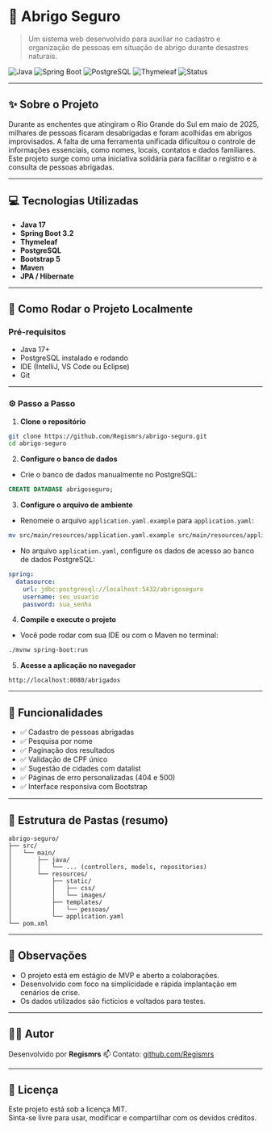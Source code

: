 
# 🛟 Abrigo Seguro

> Um sistema web desenvolvido para auxiliar no cadastro e organização de pessoas em situação de abrigo durante desastres naturais.

![Java](https://img.shields.io/badge/Java-17+-blue)
![Spring Boot](https://img.shields.io/badge/Spring--Boot-3.2-green)
![PostgreSQL](https://img.shields.io/badge/PostgreSQL-15-blue)
![Thymeleaf](https://img.shields.io/badge/Thymeleaf-template--engine-orange)
![Status](https://img.shields.io/badge/MVP-pronto-success)

---

## ✨ Sobre o Projeto

Durante as enchentes que atingiram o Rio Grande do Sul em maio de 2025, milhares de pessoas ficaram desabrigadas e foram acolhidas em abrigos improvisados. A falta de uma ferramenta unificada dificultou o controle de informações essenciais, como nomes, locais, contatos e dados familiares. Este projeto surge como uma iniciativa solidária para facilitar o registro e a consulta de pessoas abrigadas.

---

## 💻 Tecnologias Utilizadas

- **Java 17**
- **Spring Boot 3.2**
- **Thymeleaf**
- **PostgreSQL**
- **Bootstrap 5**
- **Maven**
- **JPA / Hibernate**

---

## 🚀 Como Rodar o Projeto Localmente

### Pré-requisitos

- Java 17+
- PostgreSQL instalado e rodando
- IDE (IntelliJ, VS Code ou Eclipse)
- Git

---

### ⚙️ Passo a Passo

1. **Clone o repositório**

```bash
git clone https://github.com/Regismrs/abrigo-seguro.git
cd abrigo-seguro
```

2. **Configure o banco de dados**

- Crie o banco de dados manualmente no PostgreSQL:

```sql
CREATE DATABASE abrigoseguro;
```

3. **Configure o arquivo de ambiente**

- Renomeie o arquivo `application.yaml.example` para `application.yaml`:

```bash
mv src/main/resources/application.yaml.example src/main/resources/application.yaml
```

- No arquivo `application.yaml`, configure os dados de acesso ao banco de dados PostgreSQL:

```yaml
spring:
  datasource:
    url: jdbc:postgresql://localhost:5432/abrigoseguro
    username: seu_usuario
    password: sua_senha
```

4. **Compile e execute o projeto**

- Você pode rodar com sua IDE ou com o Maven no terminal:

```bash
./mvnw spring-boot:run
```

5. **Acesse a aplicação no navegador**

```
http://localhost:8080/abrigados
```

---

## 📸 Funcionalidades

- ✅ Cadastro de pessoas abrigadas
- ✅ Pesquisa por nome
- ✅ Paginação dos resultados
- ✅ Validação de CPF único
- ✅ Sugestão de cidades com datalist
- ✅ Páginas de erro personalizadas (404 e 500)
- ✅ Interface responsiva com Bootstrap

---

## 📂 Estrutura de Pastas (resumo)

```
abrigo-seguro/
├── src/
│   └── main/
│       ├── java/
│       │   └── ... (controllers, models, repositories)
│       └── resources/
│           ├── static/
│           │   ├── css/
│           │   └── images/
│           ├── templates/
│           │   └── pessoas/
│           └── application.yaml
└── pom.xml
```

---

## 📌 Observações

- O projeto está em estágio de MVP e aberto a colaborações.
- Desenvolvido com foco na simplicidade e rápida implantação em cenários de crise.
- Os dados utilizados são fictícios e voltados para testes.

---

## 🧑‍💻 Autor

Desenvolvido por **Regismrs**
📫 Contato: [github.com/Regismrs](https://github.com/Regismrs)

---

## 🧾 Licença

Este projeto está sob a licença MIT.  
Sinta-se livre para usar, modificar e compartilhar com os devidos créditos.
